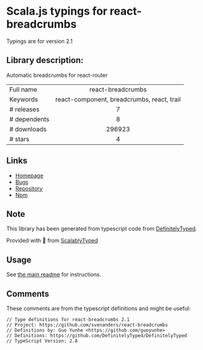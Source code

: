 
# Scala.js typings for react-breadcrumbs

Typings are for version 2.1

## Library description:
Automatic breadcrumbs for react-router

|                    |                 |
| ------------------ | :-------------: |
| Full name          | react-breadcrumbs |
| Keywords           | react-component, breadcrumbs, react, trail |
| # releases         | 7 |
| # dependents       | 8 |
| # downloads        | 296923 |
| # stars            | 4 |

## Links
- [Homepage](https://github.com/svenanders/react-breadcrumbs)
- [Bugs](https://github.com/svenanders/react-breadcrumbs/issues)
- [Repository](https://github.com/svenanders/react-breadcrumbs)
- [Npm](https://www.npmjs.com/package/react-breadcrumbs)
    


## Note
This library has been generated from typescript code from [DefinitelyTyped](https://definitelytyped.org).

Provided with :purple_heart: from [ScalablyTyped](https://github.com/oyvindberg/ScalablyTyped)

## Usage
See [the main readme](../../readme.md) for instructions.

## Comments

These comments are from the typescript definitions and might be useful:
```
// Type definitions for react-breadcrumbs 2.1
// Project: https://github.com/svenanders/react-breadcrumbs
// Definitions by: Guo Yunhe <https://github.com/guoyunhe>
// Definitions: https://github.com/DefinitelyTyped/DefinitelyTyped
// TypeScript Version: 2.8

```

